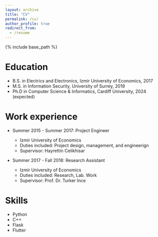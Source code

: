 ```yaml
---
layout: archive
title: "CV"
permalink: /cv/
author_profile: true
redirect_from:
  - /resume
---
```


{% include base_path %}

Education
======
* B.S. in Electrics and Electronics, Izmir University of Economics, 2017
* M.S. in Information Security, University of Surrey, 2019
* Ph.D in Computer Science & Informatics, Cardiff University, 2024 (expected)

Work experience
======
* Summer 2015 - Summer 2017: Project Engineer
  * Izmir University of Economics
  * Duties included: Project design, management, and engineerign
  * Supervisor: Hayrettin Celikhisar

* Summer 2017 - Fall 2018: Research Assistant
  * Izmir University of Economics
  * Duties included: Research, Lab. Work
  * Supervisor: Prof. Dr. Turker Ince
  
Skills
======
* Python
* C++
* Flask
* Flutter

